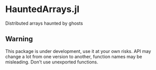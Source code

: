 # HauntedArrays.jl

Distributed arrays haunted by ghosts

## Warning

This package is under development, use it at your own risks. API may change a lot from one version to another, function names may be misleading. Don't use unexported functions.

<!-- ## Warning : HauntedMatrix do not include ghosts

For now, only "HauntedVectors" include ghosts. Any higher dimensions arrays (such as `Matrix`) do not include ghost elements. -->
